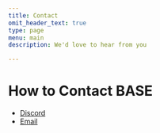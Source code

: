 ```yaml
---
title: Contact
omit_header_text: true
type: page
menu: main
description: We'd love to hear from you

---
```

# How to Contact BASE

- [Discord](https://discord.gg/4mV77At86e)
- [Email](mailto:contact@base205al.org) 



